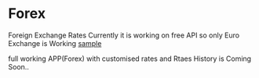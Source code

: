 # Forex
Foreign Exchange Rates
Currently it is working on free API so only Euro Exchange is Working
[sample](http://forex-app.herokuapp.com/)

full working APP(Forex) with customised rates and Rtaes History is Coming Soon.. 
